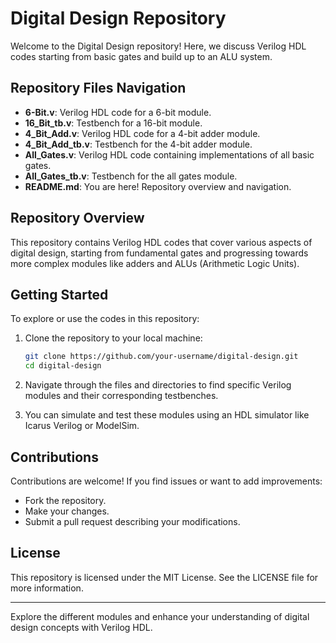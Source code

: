 
# Digital Design Repository

Welcome to the Digital Design repository! Here, we discuss Verilog HDL codes starting from basic gates and build up to an ALU system.

## Repository Files Navigation

- **6-Bit.v**: Verilog HDL code for a 6-bit module.
- **16_Bit_tb.v**: Testbench for a 16-bit module.
- **4_Bit_Add.v**: Verilog HDL code for a 4-bit adder module.
- **4_Bit_Add_tb.v**: Testbench for the 4-bit adder module.
- **All_Gates.v**: Verilog HDL code containing implementations of all basic gates.
- **All_Gates_tb.v**: Testbench for the all gates module.
- **README.md**: You are here! Repository overview and navigation.

## Repository Overview

This repository contains Verilog HDL codes that cover various aspects of digital design, starting from fundamental gates and progressing towards more complex modules like adders and ALUs (Arithmetic Logic Units).

## Getting Started

To explore or use the codes in this repository:

1. Clone the repository to your local machine:

   ```bash
   git clone https://github.com/your-username/digital-design.git
   cd digital-design
   ```

2. Navigate through the files and directories to find specific Verilog modules and their corresponding testbenches.

3. You can simulate and test these modules using an HDL simulator like Icarus Verilog or ModelSim.

## Contributions

Contributions are welcome! If you find issues or want to add improvements:

- Fork the repository.
- Make your changes.
- Submit a pull request describing your modifications.

## License

This repository is licensed under the MIT License. See the LICENSE file for more information.

---

Explore the different modules and enhance your understanding of digital design concepts with Verilog HDL. 
